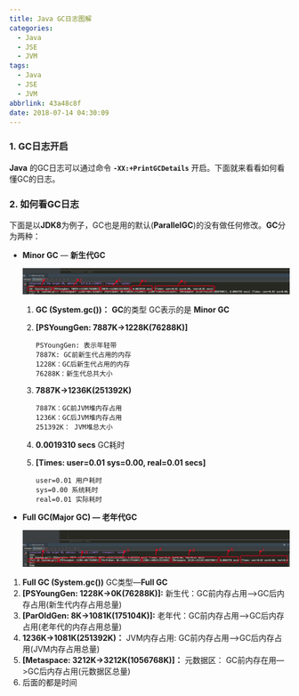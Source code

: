 ```yaml
---
title: Java GC日志图解
categories:
  - Java
  - JSE
  - JVM
tags:
  - Java
  - JSE
  - JVM
abbrlink: 43a48c8f
date: 2018-07-14 04:30:09
---
```

### 1. GC日志开启

**Java** 的GC日志可以通过命令 **`-XX:+PrintGCDetails`** 开启。下面就来看看如何看懂GC的日志。

### 2. 如何看GC日志

下面是以**JDK8**为例子，GC也是用的默认(**ParallelGC**)的没有做任何修改。**GC**分为两种：

- **Minor GC** — **新生代GC**

  ![图解](https://github.com/mxsm/document/blob/master/image/JSE/MinorGCDetail.jpg?raw=true)

  1. **GC (System.gc())：** **GC**的类型 GC表示的是 **Minor GC** 

  2. **[PSYoungGen: 7887K->1228K(76288K)]** 

     ```
     PSYoungGen: 表示年轻带
     7887K: GC前新生代占用的内存
     1228K：GC后新生代占用的内存
     76288K：新生代总共大小
     ```

  3. **7887K->1236K(251392K)**

     ```
     7887K：GC前JVM堆内存占用
     1236K：GC后JVM堆内存占用
     251392K： JVM堆总大小
     ```

     

  4. **0.0019310 secs**  GC耗时

  5. **[Times: user=0.01 sys=0.00, real=0.01 secs]**

     ```
     user=0.01 用户耗时
     sys=0.00 系统耗时
     real=0.01 实际耗时
     ```

- **Full GC(Major GC) — 老年代GC**

  ![图](https://github.com/mxsm/document/blob/master/image/JSE/FullGCDetail.jpg?raw=true)

1. **Full GC (System.gc())** GC类型—**Full GC**
2. **[PSYoungGen: 1228K->0K(76288K)]:**  新生代：GC前内存占用—>GC后内存占用(新生代内存占用总量)
3. **[ParOldGen: 8K->1081K(175104K)]:**  老年代：GC前内存占用—>GC后内存占用(老年代的内存占用总量) 
4.  **1236K->1081K(251392K)：** JVM内存占用: GC前内存占用—>GC后内存占用(JVM内存占用总量)
5. **[Metaspace: 3212K->3212K(1056768K)]：** 元数据区： GC前内存在用—>GC后内存占用(元数据区总量)
6. 后面的都是时间

